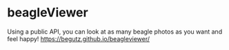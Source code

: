 # beagleViewer
Using a public API, you can look at as many beagle photos as you want and feel happy!
https://begutz.github.io/beagleviewer/
